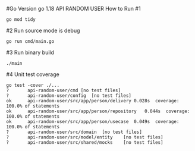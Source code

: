 
#Go Version go 1.18
API RANDOM USER 
How to Run 
#1
```
go mod tidy
```

#2 
Run source mode is debug
```
go run cmd/main.go
```

#3
Run binary build
```
./main
```

#4 Unit test coverage
```
go test -cover ./...
?   	api-random-user/cmd	[no test files]
?   	api-random-user/config	[no test files]
ok  	api-random-user/src/app/person/delivery	0.028s	coverage: 100.0% of statements
ok  	api-random-user/src/app/person/repository	0.044s	coverage: 100.0% of statements
ok  	api-random-user/src/app/person/usecase	0.049s	coverage: 100.0% of statements
?   	api-random-user/src/domain	[no test files]
?   	api-random-user/src/model/entity	[no test files]
?   	api-random-user/src/shared/mocks	[no test files]
```
